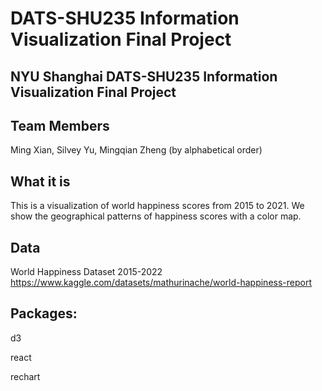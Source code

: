 # DATS-SHU235 Information Visualization Final Project
## NYU Shanghai DATS-SHU235 Information Visualization Final Project

## Team Members
Ming Xian, Silvey Yu, Mingqian Zheng (by alphabetical order)

## What it is
This is a visualization of world happiness scores from 2015 to 2021. We show the geographical patterns of happiness scores with a color map.

## Data
World Happiness Dataset 2015-2022
https://www.kaggle.com/datasets/mathurinache/world-happiness-report

## Packages:
d3

react

rechart






